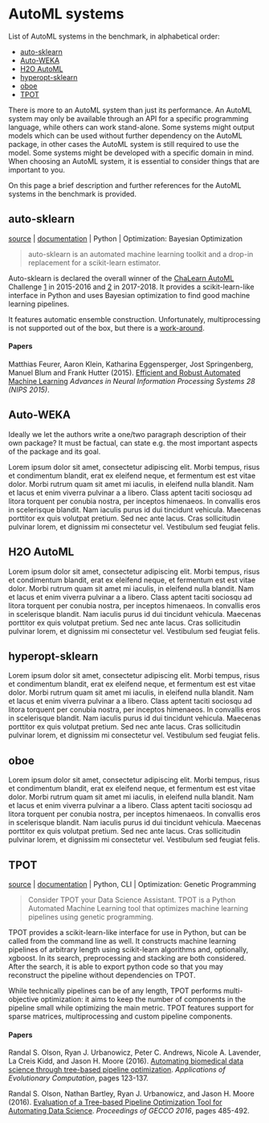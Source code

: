 ---
---

# AutoML systems

List of AutoML systems in the benchmark, in alphabetical order:

- [auto-sklearn](#auto-sklearn)
- [Auto-WEKA](#auto-weka)
- [H2O AutoML](#h2o-automl)
- [hyperopt-sklearn](#hyperopt-sklearn)
- [oboe](#oboe)
- [TPOT](#tpot)

There is more to an AutoML system than just its performance.
An AutoML system may only be available through an API for a specific programming language, while others can work stand-alone.
Some systems might output models which can be used without further dependency on the AutoML package,
in other cases the AutoML system is still required to use the model.
Some systems might be developed with a specific domain in mind. 
When choosing an AutoML system, it is essential to consider things that are important to you.


On this page a brief description and further references for the AutoML systems in the benchmark is provided.

## auto-sklearn

[source](https://github.com/automl/auto-sklearn) | [documentation](http://automl.github.io/auto-sklearn/stable/) | Python | Optimization: Bayesian Optimization

> auto-sklearn is an automated machine learning toolkit and a drop-in replacement for a scikit-learn estimator.

Auto-sklearn is declared the overall winner of the [ChaLearn AutoML](http://automl.chalearn.org/) Challenge
[1](https://docs.google.com/a/chalearn.org/viewer?a=v&pid=sites&srcid=Y2hhbGVhcm4ub3JnfGF1dG9tbHxneDoyYThjZjhhNzRjMzI3MTg4)
in 2015-2016 and
[2](https://www.4paradigm.com/competition/pakdd2018)
in 2017-2018.
It provides a scikit-learn-like interface in Python and uses Bayesian optimization to find good machine learning pipelines.


It features automatic ensemble construction.
Unfortunately, multiprocessing is not supported out of the box, but there is a 
[work-around](http://automl.github.io/auto-sklearn/stable/examples/example_parallel.html).

#### Papers

Matthias Feurer, Aaron Klein, Katharina Eggensperger, Jost Springenberg, Manuel Blum and Frank Hutter (2015).
[Efficient and Robust Automated Machine Learning](http://papers.nips.cc/paper/5872-efficient-and-robust-automated-machine-learning.pdf)
*Advances in Neural Information Processing Systems 28 (NIPS 2015)*.

## Auto-WEKA

Ideally we let the authors write a one/two paragraph description of their own package?
It must be factual, can state e.g. the most important aspects of the package and its goal.

Lorem ipsum dolor sit amet, consectetur adipiscing elit. Morbi tempus, risus et condimentum blandit, erat ex eleifend neque, et fermentum est est vitae dolor. Morbi rutrum quam sit amet mi iaculis, in eleifend nulla blandit. Nam et lacus et enim viverra pulvinar a a libero. Class aptent taciti sociosqu ad litora torquent per conubia nostra, per inceptos himenaeos. In convallis eros in scelerisque blandit. Nam iaculis purus id dui tincidunt vehicula. Maecenas porttitor ex quis volutpat pretium. Sed nec ante lacus. Cras sollicitudin pulvinar lorem, et dignissim mi consectetur vel. Vestibulum sed feugiat felis.

## H2O AutoML
 
Lorem ipsum dolor sit amet, consectetur adipiscing elit. Morbi tempus, risus et condimentum blandit, erat ex eleifend neque, et fermentum est est vitae dolor. Morbi rutrum quam sit amet mi iaculis, in eleifend nulla blandit. Nam et lacus et enim viverra pulvinar a a libero. Class aptent taciti sociosqu ad litora torquent per conubia nostra, per inceptos himenaeos. In convallis eros in scelerisque blandit. Nam iaculis purus id dui tincidunt vehicula. Maecenas porttitor ex quis volutpat pretium. Sed nec ante lacus. Cras sollicitudin pulvinar lorem, et dignissim mi consectetur vel. Vestibulum sed feugiat felis.

## hyperopt-sklearn
 
Lorem ipsum dolor sit amet, consectetur adipiscing elit. Morbi tempus, risus et condimentum blandit, erat ex eleifend neque, et fermentum est est vitae dolor. Morbi rutrum quam sit amet mi iaculis, in eleifend nulla blandit. Nam et lacus et enim viverra pulvinar a a libero. Class aptent taciti sociosqu ad litora torquent per conubia nostra, per inceptos himenaeos. In convallis eros in scelerisque blandit. Nam iaculis purus id dui tincidunt vehicula. Maecenas porttitor ex quis volutpat pretium. Sed nec ante lacus. Cras sollicitudin pulvinar lorem, et dignissim mi consectetur vel. Vestibulum sed feugiat felis.

## oboe
 
Lorem ipsum dolor sit amet, consectetur adipiscing elit. Morbi tempus, risus et condimentum blandit, erat ex eleifend neque, et fermentum est est vitae dolor. Morbi rutrum quam sit amet mi iaculis, in eleifend nulla blandit. Nam et lacus et enim viverra pulvinar a a libero. Class aptent taciti sociosqu ad litora torquent per conubia nostra, per inceptos himenaeos. In convallis eros in scelerisque blandit. Nam iaculis purus id dui tincidunt vehicula. Maecenas porttitor ex quis volutpat pretium. Sed nec ante lacus. Cras sollicitudin pulvinar lorem, et dignissim mi consectetur vel. Vestibulum sed feugiat felis.

## TPOT
 
[source](https://github.com/EpistasisLab/tpot) | [documentation](https://epistasislab.github.io/tpot/) | Python, CLI | Optimization: Genetic Programming

> Consider TPOT your Data Science Assistant.
> TPOT is a Python Automated Machine Learning tool that optimizes machine learning pipelines using genetic programming.

TPOT provides a scikit-learn-like interface for use in Python, but can be called from the command line as well.
It constructs machine learning pipelines of arbitrary length using scikit-learn algorithms and, optionally, xgboost.
In its search, preprocessing and stacking are both considered.
After the search, it is able to export python code so that you may reconstruct the pipeline without dependencies on TPOT.


While technically pipelines can be of any length, TPOT performs multi-objective optimization: 
it aims to keep the number of components in the pipeline small while optimizing the main metric.
TPOT features support for sparse matrices, multiprocessing and custom pipeline components.
 
#### Papers

Randal S. Olson, Ryan J. Urbanowicz, Peter C. Andrews, Nicole A. Lavender, La Creis Kidd, and Jason H. Moore (2016).
[Automating biomedical data science through tree-based pipeline optimization](http://dx.doi.org/10.1007/978-3-319-31204-0_9).
*Applications of Evolutionary Computation*, pages 123-137.

Randal S. Olson, Nathan Bartley, Ryan J. Urbanowicz, and Jason H. Moore (2016).
[Evaluation of a Tree-based Pipeline Optimization Tool for Automating Data Science](http://doi.acm.org/10.1145/2908812.2908918).
*Proceedings of GECCO 2016*, pages 485-492.  

